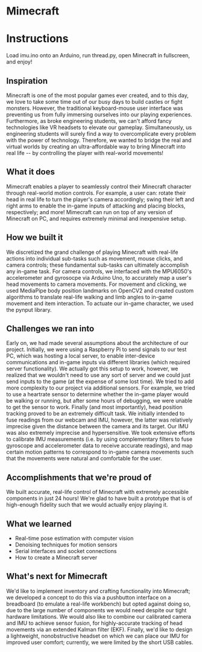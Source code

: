 # Mimecraft  

# Instructions
Load imu.ino onto an Arduino, run thread.py, open Minecraft in fullscreen, and enjoy!

## Inspiration  
Minecraft is one of the most popular games ever created, and to this day, we love to take some time out of our busy days to build castles or fight monsters. However, the traditional keyboard-mouse user interface was preventing us from fully immersing ourselves into our playing experiences. Furthermore, as broke engineering students, we can't afford fancy technologies like VR headsets to elevate our gameplay. Simultaneously, us engineering students will surely find a way to overcomplicate every problem with the power of technology. Therefore, we wanted to bridge the real and virtual worlds by creating an ultra-affordable way to bring Minecraft into real life -- by controlling the player with real-world movements!  

## What it does  
Mimecraft enables a player to seamlessly control their Minecraft character through real-world motion controls. For example, a user can: rotate their head in real life to turn the player's camera accordingly; swing their left and right arms to enable the in-game inputs of attacking and placing blocks, respectively; and more! Mimecraft can run on top of any version of Minecraft on PC, and requires extremely minimal and inexpensive setup.  

## How we built it  
We discretized the grand challenge of playing Minecraft with real-life actions into individual sub-tasks such as movement, mouse clicks, and camera controls; these fundamental sub-tasks can ultimately accomplish any in-game task. For camera controls, we interfaced with the MPU6050's accelerometer and gyrosocpe via Arduino Uno, to accurately map a user's head movements to camera movements. For movement and clicking, we used MediaPipe body position landmarks on OpenCV2 and created custom algorithms to translate real-life walking and limb angles to in-game movement and item interaction. To actuate our in-game character, we used the pynput library.  

## Challenges we ran into  
Early on, we had made several assumptions about the architecture of our project. Initially, we were using a Raspberry Pi to send signals to our test PC, which was hosting a local server, to enable inter-device communications and in-game inputs via different libraries (which required server functionality). We actually got this setup to work, however, we realized that we wouldn't need to use any sort of server and we could just send inputs to the game (at the expense of some lost time). We tried to add more complexity to our project via additional sensors. For example, we tried to use a heartrate sensor to determine whether the in-game player would be walking or running, but after some hours of debugging, we were unable to get the sensor to work. Finally (and most importantly), head position tracking proved to be an extremely difficult task. We initially intended to fuse readings from our webcam and IMU, however, the latter was relatively imprecise given the distance between the camera and its target. Our IMU was also extremely imprecise and hypersensitive. We took extensive efforts to calibrate IMU measurements (i.e. by using complementary filters to fuse gyroscope and accelerometer data to receive accurate readings), and map certain motion patterns to correspond to in-game camera movements such that the movements were natural and comfortable for the user.  

## Accomplishments that we're proud of  
We built accurate, real-life control of Minecraft with extremely accessible components in just 24 hours! We're glad to have built a prototype that is of high-enough fidelity such that we would actually enjoy playing it.  

## What we learned  
- Real-time pose estimation with computer vision  
- Denoising techniques for motion sensors  
- Serial interfaces and socket connections  
- How to create a Minecraft server  

## What's next for Mimecraft  
We'd like to implement inventory and crafting functionality into Mimecraft; we developed a concept to do this via a pushbutton interface on a breadboard (to emulate a real-life workbench) but opted against doing so, due to the large number of components we would need despite our tight hardware limitations. We would also like to combine our calibrated camera and IMU to achieve sensor fusion, for highly-accurate tracking of head movements via an extended Kalman filter (EKF). Finally, we'd like to design a lightweight, nonobstructive headset on which we can place our IMU for improved user comfort; currently, we were limited by the short USB cables.
